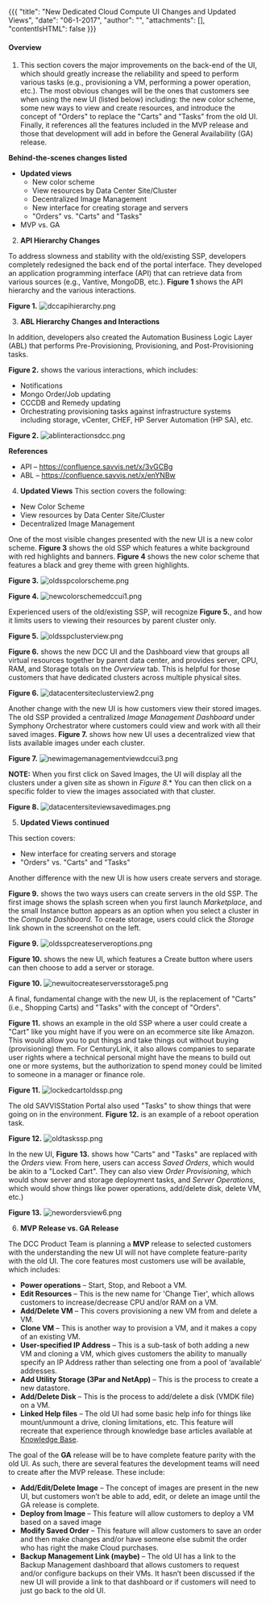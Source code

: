 {{{ "title": "New Dedicated Cloud Compute UI Changes and Updated Views",
"date": "06-1-2017",
"author": "",
"attachments": [],
"contentIsHTML": false
}}}

#### Overview

1. This section covers the major improvements on the back-end of the UI, which should greatly increase the reliability and speed to perform various tasks (e.g., provisioning a VM, performing a power operation, etc.). The most obvious changes will be the ones that customers see when using the new UI (listed below) including: the new color scheme, some new ways to view and create resources, and introduce the concept of "Orders" to replace the "Carts" and "Tasks" from the old UI. Finally, it references all the features included in the MVP release and those that development will add in before the General Availability (GA) release.

**Behind-the-scenes changes listed**
* **Updated views**
	* New color scheme
	* View resources by Data Center Site/Cluster
	* Decentralized Image Management
	* New interface for creating storage and servers
	* "Orders" vs. "Carts" and "Tasks"
* MVP vs. GA

2. **API Hierarchy Changes**

To address slowness and stability with the old/existing SSP, developers completely redesigned the back end of the portal interface.  They developed an application programming interface (API) that can retrieve data from various sources (e.g., Vantive, MongoDB, etc.). **Figure 1** shows the API hierarchy and the various interactions.

**Figure 1.**
![dccapihierarchy.png](../../images/dccapihierarchy.png)

3. **ABL Hierarchy Changes and Interactions**

In addition, developers also created the Automation Business Logic Layer (ABL) that performs Pre-Provisioning, Provisioning, and Post-Provisioning tasks.

**Figure 2.** shows the various interactions, which includes:
* Notifications
* Mongo Order/Job updating
* CCCDB and Remedy updating
* Orchestrating provisioning tasks against infrastructure systems including storage, vCenter, CHEF, HP Server Automation (HP SA), etc.

**Figure 2.**
![ablinteractionsdcc.png](../../images/ablinteractionsdcc.png)

**References**
* API – https://confluence.savvis.net/x/3vGCBg
* ABL – https://confluence.savvis.net/x/enYNBw

4. **Updated Views**
This section covers the following:
* New Color Scheme
* View resources by Data Center Site/Cluster
* Decentralized Image Management

One of the most visible changes presented with the new UI is a new color scheme. **Figure 3** shows the old SSP which features a white background with red highlights and banners. **Figure 4** shows the new color scheme that features a black and grey theme with green highlights.

**Figure 3.**
![oldsspcolorscheme.png](../../images/oldsspcolorscheme.png)

**Figure 4.**
![newcolorschemedccui1.png](../../images/newcolorschemedccui1.png)

Experienced users of the old/existing SSP, will recognize **Figure 5.**, and how it limits users to viewing their resources by parent cluster only.

**Figure 5.**
![oldsspclusterview.png](../../images/oldsspclusterview.png)

**Figure 6.** shows the new DCC UI and the Dashboard view that groups all virtual resources together by parent data center, and provides server, CPU, RAM, and Storage totals on the *Overview* tab. This is helpful for those customers that have dedicated clusters across multiple physical sites.

**Figure 6.**
![datacentersiteclusterview2.png](../../images/datacentersiteclusterview2.png)

 Another change with the new UI is how customers view their stored images.  The old SSP provided a centralized *Image Management Dashboard* under Symphony Orchestrator where customers could view and work with all their saved images. **Figure 7.** shows how new UI uses a decentralized view that lists available images under each cluster.

**Figure 7.**
![newimagemanagementviewdccui3.png](../../images/newimagemanagementviewdccui3.png)

**NOTE:** When you first click on Saved Images, the UI will display all the clusters under a given site as shown in *Figure 8.** You can then click on a specific folder to view the images associated with that cluster.

**Figure 8.**
![datacentersiteviewsavedimages.png](../../images/datacentersiteviewsavedimages.png)

5. **Updated Views continued**

This section covers:
* New interface for creating servers and storage
* "Orders" vs. "Carts" and "Tasks"

Another difference with the new UI is how users create servers and storage.  

**Figure 9.** shows the two ways users can create servers in the old SSP. The first image shows the splash screen when you first launch *Marketplace*, and the small Instance button appears as an option when you select a cluster in the *Compute Dashboard*. To create storage, users could click the *Storage* link shown in the screenshot on the left.

**Figure 9.**
![oldsspcreateserveroptions.png](../../images/oldsspcreateserveroptions.png)

**Figure 10.** shows the new UI, which features a Create button where users can then choose to add a server or storage.

**Figure 10.**
![newuitocreateserversstorage5.png](../../images/newuitocreateserversstorage5.png)

A final, fundamental change with the new UI, is the replacement of "Carts" (i.e., Shopping Carts) and "Tasks" with the concept of "Orders".

**Figure 11.** shows an example in the old SSP where a user could create a "Cart" like you might have if you were on an ecommerce site like Amazon.  This would allow you to put things and take things out without buying (provisioning) them. For CenturyLink, it also allows companies to separate user rights where a technical personal might have the means to build out one or more systems, but the authorization to spend money could be limited to someone in a manager or finance role.

**Figure 11.**
![lockedcartoldssp.png](../../images/lockedcartoldssp.png)

The old SAVVISStation Portal also used "Tasks" to show things that were going on in the environment. **Figure 12.** is an example of a reboot operation task.

**Figure 12.**
![oldtaskssp.png](../../images/oldtaskssp.png)

In the new UI, **Figure 13.** shows how "Carts" and "Tasks" are replaced with the *Orders* view. From here, users can access *Saved Orders*, which would be akin to a "Locked Cart". They can also view *Order Provisioning*, which would show server and storage deployment tasks, and *Server Operations*, which would show things like power operations, add/delete disk, delete VM, etc.)

**Figure 13.**
![newordersview6.png](../../images/newordersview6.png)

6. **MVP Release vs. GA Release**

The DCC Product Team is planning a **MVP** release to selected customers with the understanding the new UI will not have complete feature-parity with the old UI. The core features most customers use will be available, which includes:

* **Power operations** – Start, Stop, and Reboot a VM.
* **Edit Resources** – This is the new name for 'Change Tier', which allows customers to increase/decrease CPU and/or RAM on a VM.
* **Add/Delete VM** – This covers provisioning a new VM from and delete a VM.
* **Clone VM** – This is another way to provision a VM, and it makes a copy of an existing VM.
* **User-specified IP Address** – This is a sub-task of both adding a new VM and cloning a VM, which gives customers the ability to manually specify an IP Address rather than selecting one from a pool of ‘available’ addresses.
* **Add Utility Storage (3Par and NetApp)** – This is the process to create a new datastore.
* **Add/Delete Disk** – This is the process to add/delete a disk (VMDK file) on a VM.
* **Linked Help files** – The old UI had some basic help info for things like mount/unmount a drive, cloning limitations, etc.  This feature will recreate that experience through knowledge base articles available at [Knowledge Base](https://www.ctl.io/knowledge-base/).

The goal of the **GA** release will be to have complete feature parity with the old UI.  As such, there are several features the development teams will need to create after the MVP release. These include:

* **Add/Edit/Delete Image** – The concept of images are present in the new UI, but customers won’t be able to add, edit, or delete an image until the GA release is complete.
* **Deploy from Image** – This feature will allow customers to deploy a VM based on a saved image
* **Modify Saved Order** – This feature will allow customers to save an order and then make changes and/or have someone else submit the order who has right the make Cloud purchases.
* **Backup Management Link (maybe)** – The old UI has a link to the Backup Management dashboard that allows customers to request and/or configure backups on their VMs. It hasn’t been discussed if the new UI will provide a link to that dashboard or if customers will need to just go back to the old UI.
